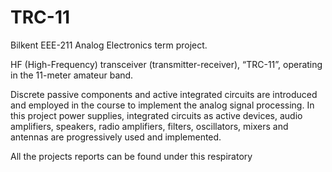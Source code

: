 # TRC-11
Bilkent EEE-211 Analog Electronics term project.

HF (High-Frequency) transceiver (transmitter-receiver), “TRC-11”, operating in the 11-meter amateur band. 

Discrete passive components and active integrated circuits are introduced and employed in the course to implement the analog signal processing. In this project power supplies, integrated circuits as active devices, audio amplifiers, speakers, radio amplifiers, filters, oscillators, mixers and antennas are progressively used and implemented.

All the projects reports can be found under this respiratory
